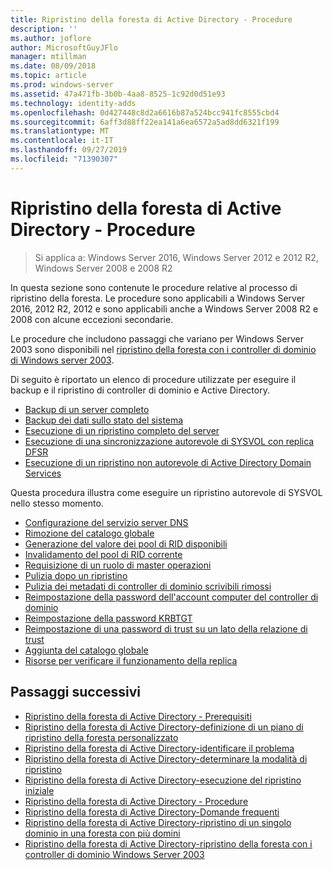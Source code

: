 ```yaml
---
title: Ripristino della foresta di Active Directory - Procedure
description: ''
ms.author: joflore
author: MicrosoftGuyJFlo
manager: mtillman
ms.date: 08/09/2018
ms.topic: article
ms.prod: windows-server
ms.assetid: 47a471fb-3b0b-4aa8-8525-1c92d0d51e93
ms.technology: identity-adds
ms.openlocfilehash: 0d427448c8d2a6616b87a524bcc941fc8555cbd4
ms.sourcegitcommit: 6aff3d88ff22ea141a6ea6572a5ad8dd6321f199
ms.translationtype: MT
ms.contentlocale: it-IT
ms.lasthandoff: 09/27/2019
ms.locfileid: "71390307"
---
```

# <a name="ad-forest-recovery---procedures"></a>Ripristino della foresta di Active Directory - Procedure

>Si applica a: Windows Server 2016, Windows Server 2012 e 2012 R2, Windows Server 2008 e 2008 R2

In questa sezione sono contenute le procedure relative al processo di ripristino della foresta. Le procedure sono applicabili a Windows Server 2016, 2012 R2, 2012 e sono applicabili anche a Windows Server 2008 R2 e 2008 con alcune eccezioni secondarie.

Le procedure che includono passaggi che variano per Windows Server 2003 sono disponibili nel [ripristino della foresta con i controller di dominio di Windows server 2003](AD-Forest-Recovery-Windows-Server-2003.md).  

Di seguito è riportato un elenco di procedure utilizzate per eseguire il backup e il ripristino di controller di dominio e Active Directory.

- [Backup di un server completo](AD-Forest-Recovery-Backing-up-a-Full-Server.md)  
- [Backup dei dati sullo stato del sistema](AD-Forest-Recovery-Backing-up-System-State.md)  
- [Esecuzione di un ripristino completo del server](AD-Forest-Recovery-Perform-a-Full-Recovery.md)  
- [Esecuzione di una sincronizzazione autorevole di SYSVOL con replica DFSR](AD-Forest-Recovery-Authoritative-Recovery-SYSVOL.md)
- [Esecuzione di un ripristino non autorevole di Active Directory Domain Services](AD-Forest-Recovery-Nonauthoritative-Restore.md)  

Questa procedura illustra come eseguire un ripristino autorevole di SYSVOL nello stesso momento.  

- [Configurazione del servizio server DNS](AD-Forest-Recovery-Configure-DNS.md)  
- [Rimozione del catalogo globale](AD-Forest-Recovery-Remove-GC.md)  
- [Generazione del valore dei pool di RID disponibili](AD-Forest-Recovery-Raise-RID-Pool.md)  
- [Invalidamento del pool di RID corrente](AD-Forest-Recovery-Invaildate-RID-Pool.md)  
- [Requisizione di un ruolo di master operazioni](AD-Forest-Recovery-Seizing-Operations-Master-Role.md)  
- [Pulizia dopo un ripristino](AD-Forest-Recovery-Cleanup.md)
- [Pulizia dei metadati di controller di dominio scrivibili rimossi](AD-Forest-Recovery-Cleaning-Metadata.md)  
- [Reimpostazione della password dell'account computer del controller di dominio](AD-Forest-Recovery-Reset-Computer-Account-DC.md)  
- [Reimpostazione della password KRBTGT](AD-Forest-Recovery-Resetting-the-krbtgt-password.md)  
- [Reimpostazione di una password di trust su un lato della relazione di trust](AD-Forest-Recovery-Reset-Trust.md)  
- [Aggiunta del catalogo globale](AD-Forest-Recovery-Add-GC.md)  
- [Risorse per verificare il funzionamento della replica](AD-Forest-Recovery-Verify-Replication.md)  

## <a name="next-steps"></a>Passaggi successivi

- [Ripristino della foresta di Active Directory - Prerequisiti](AD-Forest-Recovery-Prerequisties.md)  
- [Ripristino della foresta di Active Directory-definizione di un piano di ripristino della foresta personalizzato](AD-Forest-Recovery-Devising-a-Plan.md)  
- [Ripristino della foresta di Active Directory-identificare il problema](AD-Forest-Recovery-Identify-the-Problem.md)
- [Ripristino della foresta di Active Directory-determinare la modalità di ripristino](AD-Forest-Recovery-Determine-how-to-Recover.md)
- [Ripristino della foresta di Active Directory-esecuzione del ripristino iniziale](AD-Forest-Recovery-Perform-initial-recovery.md)  
- [Ripristino della foresta di Active Directory - Procedure](AD-Forest-Recovery-Procedures.md)  
- [Ripristino della foresta di Active Directory-Domande frequenti](AD-Forest-Recovery-FAQ.md)  
- [Ripristino della foresta di Active Directory-ripristino di un singolo dominio in una foresta con più domini](AD-Forest-Recovery-Single-Domain-in-Multidomain-Recovery.md)  
- [Ripristino della foresta di Active Directory-ripristino della foresta con i controller di dominio Windows Server 2003](AD-Forest-Recovery-Windows-Server-2003.md) 
